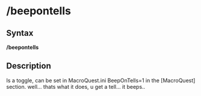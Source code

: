 # /beepontells

## Syntax

**/beepontells**

## Description

Is a toggle, can be set in MacroQuest.ini BeepOnTells=1 in the [MacroQuest] section. well... thats what it does, u get a tell... it beeps..


